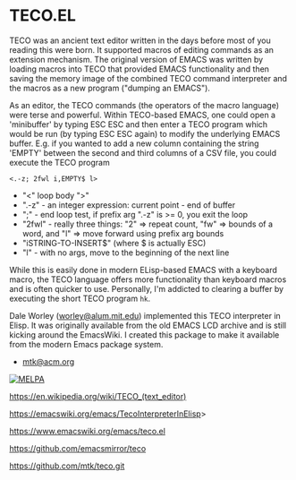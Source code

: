 # TECO.EL

TECO was an ancient text editor written in the days before most of you
reading this were born.  It supported macros of editing commands as an
extension mechanism.  The original version of EMACS was written by
loading macros into TECO that provided EMACS functionality and then
saving the memory image of the combined TECO command interpreter and
the macros as a new program ("dumping an EMACS").

As an editor, the TECO commands (the operators of the macro language)
were terse and powerful.  Within TECO-based EMACS, one could open a
'minibuffer' by typing ESC ESC and then enter a TECO program which
would be run (by typing ESC ESC again) to modify the underlying EMACS
buffer.  E.g. if you wanted to add a new column containing the string
'EMPTY' between the second and third columns of a CSV file, you could
execute the TECO program

`<.-z; 2fwl i,EMPTY$ l>`

  * "<" loop body ">"
  * ".-z" - an integer expression: current point - end of buffer
  * ";" - end loop test, if prefix arg ".-z" is >= 0, you exit the loop
  * "2fwl" - really three things: "2" => repeat count, "fw" => bounds
    of a word, and "l" => move forward using prefix arg bounds
  * "iSTRING-TO-INSERT$" (where $ is actually ESC)
  * "l" - with no args, move to the beginning of the next line

While this is easily done in modern ELisp-based EMACS with a keyboard
macro, the TECO language offers more functionality than keyboard
macros and is often quicker to use.  Personally, I'm addicted to
clearing a buffer by executing the short TECO program `hk`.

Dale Worley (worley@alum.mit.edu) implemented this TECO interpreter in
Elisp.  It was originally available from the old EMACS LCD archive and
is still kicking around the EmacsWiki.  I created this package to make
it available from the modern Emacs package system.

- mtk@acm.org

[![MELPA](https://melpa.org/packages/flycheck-badge.svg)](https://melpa.org/#/flycheck)

<https://en.wikipedia.org/wiki/TECO_(text_editor)>

<https://emacswiki.org/emacs/TecoInterpreterInElisp>>

<https://www.emacswiki.org/emacs/teco.el>

<https://github.com/emacsmirror/teco>

<https://github.com/mtk/teco.git>

